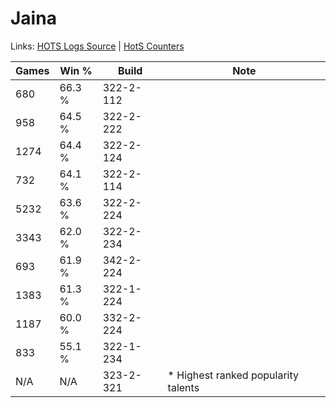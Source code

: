 # Jaina

Links: [HOTS Logs Source](https://www.hotslogs.com/Sitewide/HeroDetails?Hero=Jaina) | [HotS Counters](http://hotscounters.com/#/hero/Jaina)

Games  | Win %  | Build     | Note
-----  | -----  | -----     | ----
680    | 66.3 % | 322-2-112 | 
958    | 64.5 % | 322-2-222 | 
1274   | 64.4 % | 322-2-124 | 
732    | 64.1 % | 322-2-114 | 
5232   | 63.6 % | 322-2-224 | 
3343   | 62.0 % | 322-2-234 | 
693    | 61.9 % | 342-2-224 | 
1383   | 61.3 % | 322-1-224 | 
1187   | 60.0 % | 332-2-224 | 
833    | 55.1 % | 322-1-234 | 
N/A    | N/A    | 323-2-321 | * Highest ranked popularity talents
